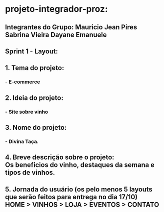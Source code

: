 
<h1>projeto-integrador-proz:</h1>
<h2>Integrantes do Grupo: 
Mauricio
Jean Pires 
Sabrina Vieira
Dayane Emanuele 
<h2>
	
<h2>Sprint 1 - Layout:</h2>

<h2>1. Tema do projeto:</h2>
	<h3>- E-commerce</h3>
 
<h2>2. Ideia do projeto:</h2>
	<h3>- Site sobre vinho</h3>
 
<h2>3.  Nome do projeto:</h2>
	<h3>- Divina Taça.</h3>
 
<h2>4. Breve descrição sobre o projeto: <br>
Os beneficios do vinho, destaques da semana e tipos de vinhos.</h2>

<h2>5. Jornada do usuário (os pelo menos 5 layouts que   serão feitos para entrega no dia 17/10)<br>
	HOME > VINHOS > LOJA > EVENTOS > CONTATO </h2>
